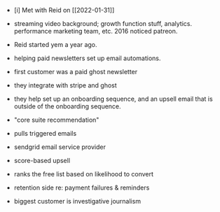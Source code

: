 - [i] Met with Reid on [[2022-01-31]]

- streaming video background; growth function stuff, analytics. performance marketing team, etc. 2016 noticed patreon. 
- Reid started yem a year ago. 
- helping paid newsletters set up email automations. 
- first customer was a paid ghost newsletter
- they integrate with stripe and ghost
- they help set up an onboarding sequence, and an upsell email that is outside of the onboarding sequence. 
- "core suite recommendation" 
- pulls triggered emails
- sendgrid email service provider 
- score-based upsell 
- ranks the free list based on likelihood to convert
- retention side re: payment failures & reminders 
- biggest customer is investigative journalism 